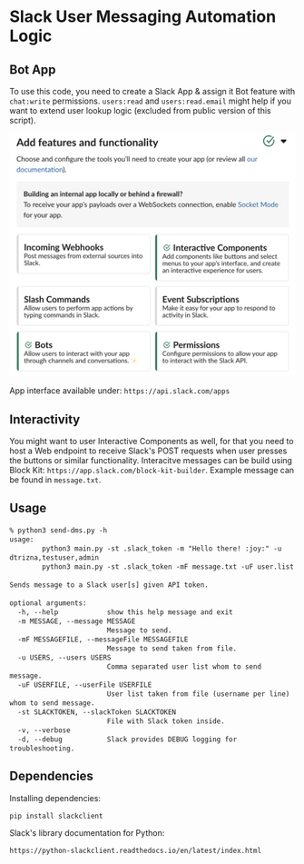 
# Slack User Messaging Automation Logic

## Bot App

To use this code, you need to create a Slack App & assign it Bot feature with `chat:write` permissions.
`users:read` and `users:read.email` might help if you want to extend user lookup logic (excluded from public version of this script).

![App Settings](app.png)

App interface available under: `https://api.slack.com/apps`

## Interactivity

You might want to user Interactive Components as well, for that you need to host a Web endpoint to receive Slack's POST requests when user presses the buttons or similar functionality. Interacitve messages can be build using Block Kit: `https://app.slack.com/block-kit-builder`. Example message can be found in `message.txt`.  

## Usage

```
% python3 send-dms.py -h
usage: 
        python3 main.py -st .slack_token -m "Hello there! :joy:" -u dtrizna,testuser,admin
        python3 main.py -st .slack_token -mF message.txt -uF user.list

Sends message to a Slack user[s] given API token.

optional arguments:
  -h, --help            show this help message and exit
  -m MESSAGE, --message MESSAGE
                        Message to send.
  -mF MESSAGEFILE, --messageFile MESSAGEFILE
                        Message to send taken from file.
  -u USERS, --users USERS
                        Comma separated user list whom to send message.
  -uF USERFILE, --userFile USERFILE
                        User list taken from file (username per line) whom to send message.
  -st SLACKTOKEN, --slackToken SLACKTOKEN
                        File with Slack token inside.
  -v, --verbose
  -d, --debug           Slack provides DEBUG logging for troubleshooting.
```

## Dependencies

Installing dependencies:

```
pip install slackclient
```

Slack's library documentation for Python:
```
https://python-slackclient.readthedocs.io/en/latest/index.html
```